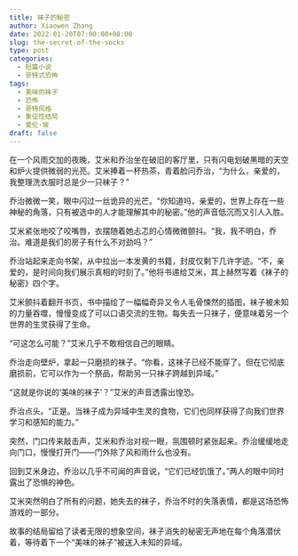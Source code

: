 ```yaml
---
title: 袜子的秘密
author: Xiaowen Zhang
date: 2022-01-20T07:00:00+08:00
slug: the-secret-of-the-socks
type: post
categories:
  - 短篇小说
  - 哥特式恐怖
tags:
  - 美味的袜子
  - 恐怖
  - 哥特风格
  - 象征性结局
  - 爱伦·坡
draft: false
---
```


在一个风雨交加的夜晚，艾米和乔治坐在破旧的客厅里，只有闪电划破黑暗的天空和炉火提供微弱的光亮。艾米捧着一杯热茶，青着脸问乔治，“为什么，亲爱的，我整理洗衣服时总是少一只袜子？”

乔治微微一笑，眼中闪过一丝诡异的光芒。“你知道吗，亲爱的，世界上存在一些神秘的角落，只有被选中的人才能理解其中的秘密。”他的声音低沉而又引人入胜。

艾米紧张地咬了咬嘴唇，衣摆随着她忐忑的心情微微颤抖。“我，我不明白，乔治。难道是我们的房子有什么不对劲吗？”

乔治站起来走向书架，从中拉出一本发黄的书籍，封皮仅剩下几许字迹。“不，亲爱的，是时间向我们展示真相的时刻了。”他将书递给艾米，其上赫然写着《袜子的秘密》四个字。

艾米颤抖着翻开书页，书中描绘了一幅幅奇异又令人毛骨悚然的插图，袜子被未知的力量吞噬，慢慢变成了可以口语交流的生物。每失去一只袜子，便意味着另一个世界的生灵获得了生命。

“可这怎么可能？”艾米几乎不敢相信自己的眼睛。

乔治走向壁炉，拿起一只磨损的袜子。“你看，这袜子已经不能穿了。但在它彻底磨损前，它可以作为一个祭品，帮助另一只袜子跨越到异域。”

“这就是你说的‘美味的袜子’？”艾米的声音透露出惶恐。

乔治点头。“正是。当袜子成为异域中生灵的食物，它们也同样获得了向我们世界学习和感知的能力。”

突然，门口传来敲击声，艾米和乔治对视一眼，氛围顿时紧张起来。乔治缓缓地走向门口，慢慢打开门——门外除了风和雨什么也没有。

回到艾米身边，乔治以几乎不可闻的声音说，“它们已经饥饿了。”两人的眼中同时露出了恐惧的神色。

艾米突然明白了所有的问题，她失去的袜子，乔治不时的失落表情，都是这场恐怖游戏的一部分。

故事的结局留给了读者无限的想象空间，袜子消失的秘密无声地在每个角落潜伏着，等待着下一个“美味的袜子”被送入未知的异域。